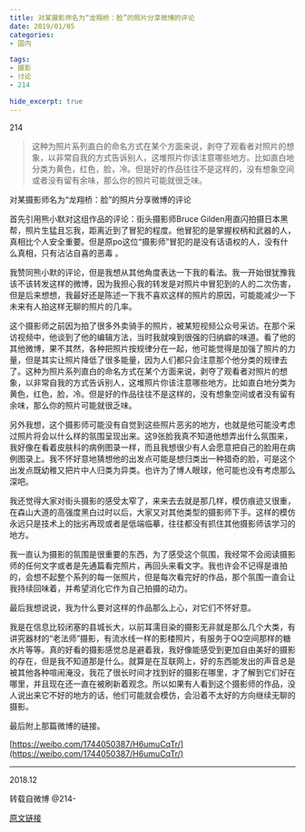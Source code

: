 ```yaml
---
title: 对某摄影师名为“龙翔桥：脸”的照片分享微博的评论
date: 2019/01/05
categories:
- 国内

tags:
- 摄影
- 讨论
- 214

hide_excerpt: true
---
```


214

> 这种为照片系列直白的命名方式在某个方面来说，剥夺了观看者对照片的想象，以非常自我的方式告诉别人，这堆照片你该注意哪些地方。比如直白地分类为黄色，红色，脸，冷。但是好的作品往往不是这样的，没有想象空间或者没有留有余味，那么你的照片可能就很乏味。



<!--more-->

对某摄影师名为“龙翔桥：脸”的照片分享微博的评论

首先引用熊小默对这组作品的评论：街头摄影师Bruce Gilden用直闪拍摄日本黑帮，照片生猛且忘我，距离近到了冒犯的程度。他冒犯的是掌握权柄和武器的人，真相比个人安全重要。但是原po这位“摄影师”冒犯的是没有话语权的人，没有什么真相，只有沾沾自喜的恶毒 。

我赞同熊小默的评论，但是我想从其他角度表达一下我的看法。我一开始很犹豫我该不该转发这样的微博，因为我担心我的转发是对照片中冒犯到的人的二次伤害，但是后来想想，我最好还是陈述一下我不喜欢这样的照片的原因，可能能减少一下未来有人拍这样无聊的照片的几率。

这个摄影师之前因为拍了很多外卖骑手的照片，被某短视频公众号采访。在那个采访视频中，他谈到了他的编辑方法，当时我就嗅到很强的归纳癖的味道。看了他的其他微博，果不其然，各种把照片按规律分在一起，他可能觉得是加强了照片的力量，但是其实让照片降低了很多能量，因为人们都只会注意那个他分类的规律去了。这种为照片系列直白的命名方式在某个方面来说，剥夺了观看者对照片的想象，以非常自我的方式告诉别人，这堆照片你该注意哪些地方。比如直白地分类为黄色，红色，脸，冷。但是好的作品往往不是这样的，没有想象空间或者没有留有余味，那么你的照片可能就很乏味。

另外我想，这个摄影师可能没有自觉到这些照片恶劣的地方，也就是他可能没考虑过照片将会以什么样的氛围呈现出来。这9张脸我真不知道他想弄出什么氛围来，我好像在看着皮肤科的病例图录一样，而且我想很少有人会愿意把自己的脸用在病例图录上。我不怀好意地猜想他的出发点可能是想归类出一种猎奇的脸，可是这个出发点既幼稚又把片中人归类为异类。也许为了博人眼球，他可能也没有考虑那么深吧。

我还觉得大家对街头摄影的感受太窄了，来来去去就是那几样，模仿痕迹又很重，在森山大道的高强度黑白过时以后，大家又对其他类型的摄影师下手。这样的模仿永远只是技术上的拙劣再现或者是低端临摹，往往都没有抓住其他摄影师该学习的地方。

我一直认为摄影的氛围是很重要的东西，为了感受这个氛围，我经常不会阅读摄影师的任何文字或者是先通篇看完照片，再回头来看文字。我也许会不记得是谁拍的，会想不起整个系列的每一张照片，但是每次看完好的作品，那个氛围一直会让我持续回味着，并希望消化它作为自己拍摄的动力。

最后我想说说，我为什么要对这样的作品那么上心，对它们不怀好意。

我是在信息比较闭塞的县城长大，以前耳濡目染的摄影无非就是那么几个大类，有讲究器材的“老法师”摄影，有流水线一样的影楼照片，有服务于QQ空间那样的糖水片等等。真的好看的摄影感觉总是避着我，我好像能感受到更加自由美好的摄影的存在，但是我不知道那是什么。就算是在互联网上，好的东西能发出的声音总是被其他各种喧闹淹没，我花了很长时间才找到好的摄影在哪里，才了解到它们好在哪里，并且现在还一直在被刷新着观念。所以如果有人看到这个摄影师的作品，没人说出来它不好的地方的话，他们可能就会模仿，会沿着不太好的方向继续无聊的摄影。

最后附上那篇微博的链接。

[https://weibo.com/1744050387/H6umuCqTr/](https://weibo.com/1744050387/H6umuCqTr/)



---

2018.12

转载自微博 @214-

[原文链接](https://weibo.com/1744050387/H6umuCqTr)